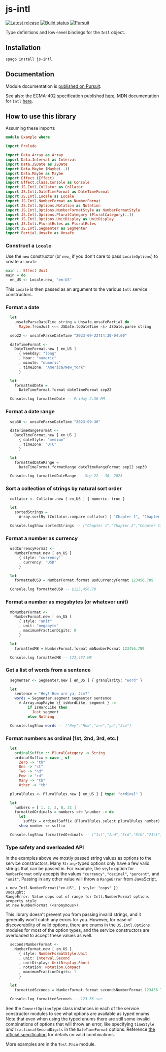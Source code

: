 <!-- This file was generated using `script/generate-readme.sh` -->

# js-intl

[![Latest release](http://img.shields.io/github/release/pete-murphy/purescript-js-intl.svg)](https://github.com/pete-murphy/purescript-js-intl/releases)
[![Build status](https://github.com/pete-murphy/purescript-js-intl/workflows/CI/badge.svg?branch=main)](https://github.com/pete-murphy/purescript-js-intl/actions?query=workflow%3ACI+branch%3Amain)
[![Pursuit](https://pursuit.purescript.org/packages/purescript-js-intl/badge)](https://pursuit.purescript.org/packages/purescript-js-intl)

Type definitions and low-level bindings for the `Intl` object.

## Installation

```
spago install js-intl
```

## Documentation

Module documentation is [published on Pursuit](http://pursuit.purescript.org/packages/purescript-js-intl).

See also: the ECMA-402 specification published [here](https://tc39.es/ecma402/), MDN documentation for `Intl` [here](https://developer.mozilla.org/en-US/docs/Web/JavaScript/Reference/Global_Objects/Intl).

## How to use this library


Assuming these imports

```purs
module Example where

import Prelude

import Data.Array as Array
import Data.Interval as Interval
import Data.JSDate as JSDate
import Data.Maybe (Maybe(..))
import Data.Maybe as Maybe
import Effect (Effect)
import Effect.Class.Console as Console
import JS.Intl.Collator as Collator
import JS.Intl.DateTimeFormat as DateTimeFormat
import JS.Intl.Locale as Locale
import JS.Intl.NumberFormat as NumberFormat
import JS.Intl.Options.Notation as Notation
import JS.Intl.Options.NumberFormatStyle as NumberFormatStyle
import JS.Intl.Options.PluralCategory (PluralCategory(..))
import JS.Intl.Options.UnitDisplay as UnitDisplay
import JS.Intl.PluralRules as PluralRules
import JS.Intl.Segmenter as Segmenter
import Partial.Unsafe as Unsafe

```

### Construct a `Locale`

Use the `new` constructor (or `new_` if you don't care to pass `LocaleOptions`) 
to create a `Locale`

```purs
main :: Effect Unit
main = do
  en_US <- Locale.new_ "en-US"
```

This `Locale` is then passed as an argument to the various `Intl` service
constructors.

### Format a date

```purs
  let
    unsafeParseDateTime string = Unsafe.unsafePartial do
      Maybe.fromJust <<< JSDate.toDateTime <$> JSDate.parse string

  sep22 <- unsafeParseDateTime "2023-09-22T14:30-04:00"

  dateTimeFormat <-
    DateTimeFormat.new [ en_US ]
      { weekday: "long"
      , hour: "numeric"
      , minute: "numeric"
      , timeZone: "America/New_York"
      }

  let
    formattedDate =
      DateTimeFormat.format dateTimeFormat sep22

  Console.log formattedDate -- Friday 2:30 PM
```

### Format a date range

```purs
  sep30 <- unsafeParseDateTime "2023-09-30"

  dateTimeRangeFormat <-
    DateTimeFormat.new [ en_US ]
      { dateStyle: "medium"
      , timeZone: "UTC"
      }

  let
    formattedDateRange =
      DateTimeFormat.formatRange dateTimeRangeFormat sep22 sep30

  Console.log formattedDateRange -- Sep 22 – 30, 2023
```

### Sort a collection of strings by natural sort order

```purs
  collator <- Collator.new [ en_US ] { numeric: true }

  let
    sortedStrings =
      Array.sortBy (Collator.compare collator) [ "Chapter 1", "Chapter 11", "Chapter 2" ]

  Console.logShow sortedStrings -- ["Chapter 1","Chapter 2","Chapter 11"]
```

### Format a number as currency

```purs
  usdCurrencyFormat <-
    NumberFormat.new [ en_US ]
      { style: "currency"
      , currency: "USD"
      }

  let
    formattedUSD = NumberFormat.format usdCurrencyFormat 123456.789

  Console.log formattedUSD -- $123,456.79
```

### Format a number as megabytes (or whatever unit)

```purs
  mbNumberFormat <-
    NumberFormat.new [ en_US ]
      { style: "unit"
      , unit: "megabyte"
      , maximumFractionDigits: 0
      }

  let
    formattedMB = NumberFormat.format mbNumberFormat 123456.789

  Console.log formattedMB -- 123,457 MB
```

### Get a list of words from a sentence

```purs
  segmenter <- Segmenter.new [ en_US ] { granularity: "word" }

  let
    sentence = "Hey! How are ya, Jim?"
    words = Segmenter.segment segmenter sentence
      # Array.mapMaybe \{ isWordLike, segment } ->
          if isWordLike then
            Just segment
          else Nothing

  Console.logShow words -- ["Hey","How","are","ya","Jim"]
```

### Format numbers as ordinal (1st, 2nd, 3rd, etc.)

```purs
  let
    ordinalSuffix :: PluralCategory -> String
    ordinalSuffix = case _ of
      Zero -> "th"
      One -> "st"
      Two -> "nd"
      Few -> "rd"
      Many -> "th"
      Other -> "th"

  pluralRules <- PluralRules.new [ en_US ] { type: "ordinal" }

  let
    numbers = [ 1, 2, 3, 8, 21 ]
    formattedOrdinals = numbers <#> \number -> do
      let
        suffix = ordinalSuffix (PluralRules.select pluralRules number)
      show number <> suffix

  Console.logShow formattedOrdinals -- ["1st","2nd","3rd","8th","21st"]
```

### Type safety and overloaded API

In the examples above we mostly passed string values as options to the
service constructors. Many `String`-typed options only have a few valid
strings that can be passed in. For example, the `style` option for
`NumberFormat` only accepts the values `"currency"`, `"decimal"`,
`"percent"`, and `"unit"`. Passing in any other value will throw a
`RangeError` from JavaScript.
```
> new Intl.NumberFormat("en-US", { style: "oops" })
Uncaught:
RangeError: Value oops out of range for Intl.NumberFormat options property style
at new NumberFormat (<anonymous>)
```
This library doesn't prevent you from passing invalid strings, and it
generally won't catch any errors for you. However, for ease of
discoverability of valid options, there are enums in the `JS.Intl.Options`
modules for most of the option types, and the service constructors are
overloaded to accept these values as well.
```purs
  secondsNumberFormat <-
    NumberFormat.new [ en_US ]
      { style: NumberFormatStyle.Unit
      , unit: Interval.Second
      , unitDisplay: UnitDisplay.Short
      , notation: Notation.Compact
      , maximumFractionDigits: 1
      }

  let
    formattedSeconds = NumberFormat.format secondsNumberFormat 123456.789

  Console.log formattedSeconds -- 123.5K sec
```
See the `ConvertOption` type class instances in each of the service
constructor modules to see what options are available as typed enums. Note
that even when using the typed enums there are still some invalid
combinations of options that will throw an error, like specifying `timeStyle`
_and_ `fractionalSecondDigits` in the `DateTimeFormat` options. Reference
[the official specification](https://tc39.es/ecma402) for details on valid
combinations.


More examples are in the `Test.Main` module.


